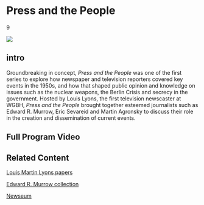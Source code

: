 # Press and the People

9

![](https://s3.amazonaws.com/openvault.wgbh.org/special_collections/press_people/press_people-q-50.jpg)

## intro

Groundbreaking in concept, *Press and the People* was one of the first series to 
explore how newspaper and television reporters covered key events in the 1950s, 
and how that shaped public opinion and knowledge on issues such as the nuclear 
weapons, the Berlin Crisis and secrecy in the government. Hosted by Louis 
Lyons, the first television newscaster at WGBH, *Press and the People* brought 
together esteemed journalists such as Edward R. Murrow, Eric Sevareid and 
Martin Agronsky to discuss their role in the creation and dissemination of 
current events.

## Full Program Video

[](http://localhost:3000/catalog?f[special_collection_tags][]=press_programs)

## Related Content

[Louis Martin Lyons papers](http://scua.library.umass.edu/umarmot/lyons-louis-martin/)

[Edward R. Murrow collection](http://sites.tufts.edu/murrowcollection/)

[Newseum](http://www.newseum.org/)
